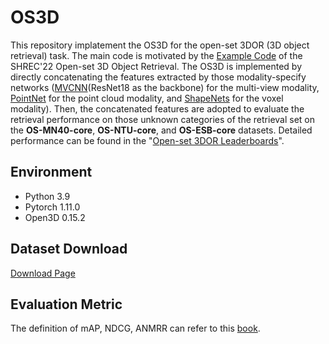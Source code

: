 # OS3D
This repository implatement the OS3D for the open-set 3DOR (3D object retrieval) task. The main code is motivated by the [Example Code](https://github.com/yifanfeng97/OS-MN40-Example) of the SHREC'22 Open-set 3D Object Retrieval. The OS3D is implemented by directly concatenating the features extracted by those modality-specify networks ([MVCNN](http://vis-www.cs.umass.edu/mvcnn/)(ResNet18 as the backbone) for the multi-view modality, [PointNet](http://stanford.edu/~rqi/pointnet/) for the point cloud modality, and [ShapeNets](https://3dshapenets.cs.princeton.edu/) for the voxel modality). Then, the concatenated features are adopted to evaluate the retrieval performance on those unknown categories of the retrieval set on the **OS-MN40-core**, **OS-NTU-core**, and **OS-ESB-core** datasets. Detailed performance can be found in the "[Open-set 3DOR Leaderboards](https://moon-lab.tech/os3dor)".

## Environment
- Python 3.9
- Pytorch 1.11.0
- Open3D 0.15.2

## Dataset Download
[Download Page](https://moon-lab.tech/os3dor)


## Evaluation Metric
The definition of mAP, NDCG, ANMRR can refer to this [book](https://www.sciencedirect.com/topics/computer-science/criterion-measure).
